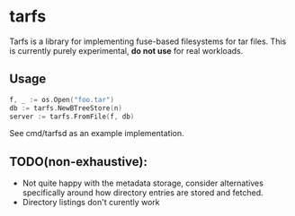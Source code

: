 tarfs
======

Tarfs is a library for implementing fuse-based filesystems for tar files.
This is currently purely experimental, **do not use** for real workloads.

## Usage

```go
f, _ := os.Open("foo.tar")
db := tarfs.NewBTreeStore(n)
server := tarfs.FromFile(f, db)
```

See cmd/tarfsd as an example implementation.

## TODO(non-exhaustive):
- Not quite happy with the metadata storage, consider alternatives specifically
around how directory entries are stored and fetched.
- Directory listings don't curently work
